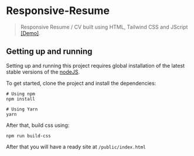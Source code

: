# Responsive-Resume

> Responsive Resume / CV built using HTML, Tailwind CSS and JScript&nbsp; [[Demo]](https://darshilmaru-portfolio.web.app/).

## Getting up and running

Setting up and running this project requires global installation of the latest stable versions of the [nodeJS](https://nodejs.org/en/download/).
<br/>

To get started, clone the project and install the dependencies:
```
# Using npm
npm install

# Using Yarn
yarn
```

After that, build css using:
```
npm run build-css
```

After that you will have a ready site at `/public/index.html`
